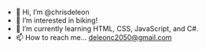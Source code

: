 - 👋 Hi, I’m @chrisdeleon
- 👀 I’m interested in biking!
- 🌱 I’m currently learning HTML, CSS, JavaScript, and C#.
- 📫 How to reach me... deleonc2050@gmail.com

<!---
chrisdeleon/chrisdeleon is a ✨ special ✨ repository because its `README.md` (this file) appears on your GitHub profile.
You can click the Preview link to take a look at your changes.
--->
